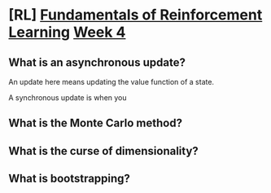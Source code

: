 # \[RL\] [Fundamentals of Reinforcement Learning](https://www.coursera.org/learn/fundamentals-of-reinforcement-learning/home/welcome) [Week 4](https://www.coursera.org/learn/fundamentals-of-reinforcement-learning/home/week/4)

## What is an asynchronous update?

An update here means updating the value function of a state.

A synchronous update is when you

## What is the Monte Carlo method?

## What is the curse of dimensionality?

## What is bootstrapping?
